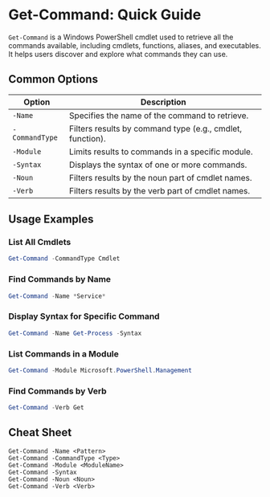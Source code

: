 # Get-Command: Quick Guide

`Get-Command` is a Windows PowerShell cmdlet used to retrieve all the commands available, including cmdlets, functions, aliases, and executables. It helps users discover and explore what commands they can use.

## Common Options

| Option            | Description                                                  |
|-------------------|--------------------------------------------------------------|
| `-Name`           | Specifies the name of the command to retrieve.               |
| `-CommandType`    | Filters results by command type (e.g., cmdlet, function).    |
| `-Module`         | Limits results to commands in a specific module.             |
| `-Syntax`         | Displays the syntax of one or more commands.                 |
| `-Noun`           | Filters results by the noun part of cmdlet names.            |
| `-Verb`           | Filters results by the verb part of cmdlet names.            |

## Usage Examples

### List All Cmdlets
```powershell
Get-Command -CommandType Cmdlet
```

### Find Commands by Name
```powershell
Get-Command -Name *Service*
```

### Display Syntax for Specific Command
```powershell
Get-Command -Name Get-Process -Syntax
```

### List Commands in a Module
```powershell
Get-Command -Module Microsoft.PowerShell.Management
```

### Find Commands by Verb
```powershell
Get-Command -Verb Get
```

## Cheat Sheet

```plaintext
Get-Command -Name <Pattern>
Get-Command -CommandType <Type>
Get-Command -Module <ModuleName>
Get-Command -Syntax
Get-Command -Noun <Noun>
Get-Command -Verb <Verb>
```
